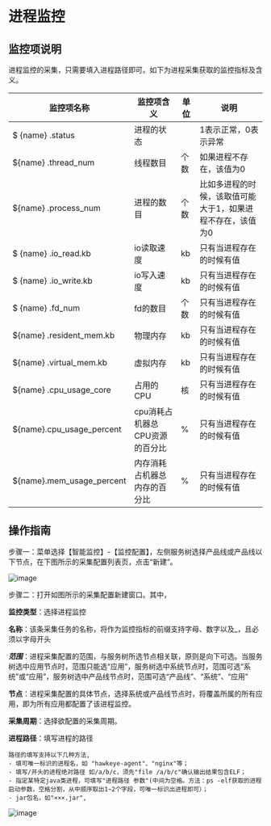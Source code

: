 # 进程监控
## 监控项说明
进程监控的采集，只需要填入进程路径即可。如下为进程采集获取的监控指标及含义。

| 监控项名称                | 监控项含义                     | 单位 | 说明                                                       |
| ------------------------- | ------------------------------ | ---- | ---------------------------------------------------------- |
| $ {name} .status          | 进程的状态                     |      | 1表示正常，0表示异常                                       |
| ${name} .thread_num       | 线程数目                       | 个数 | 如果进程不存在，该值为0                                    |
| ${name} .process_num      | 进程的数目                     | 个数 | 比如多进程的时候，该取值可能大于1，如果进程不存在，该值为0 |
| $ {name} .io_read.kb      | io读取速度                     | kb   | 只有当进程存在的时候有值                                   |
| $ {name} .io_write.kb     | io写入速度                     | kb   | 只有当进程存在的时候有值                                   |
| $ {name} .fd_num          | fd的数目                       | 个数 | 只有当进程存在的时候有值                                   |
| ${name} .resident_mem.kb  | 物理内存                       | kb   | 只有当进程存在的时候有值                                   |
| ${name} .virtual_mem.kb   | 虚拟内存                       | kb   | 只有当进程存在的时候有值                                   |
| ${name} .cpu_usage_core   | 占用的CPU                      | 核   | 只有当进程存在的时候有值                                   |
| ${name}.cpu_usage_percent | cpu消耗占机器总CPU资源的百分比 | %    | 只有当进程存在的时候有值                                   |
| ${name}.mem_usage_percent | 内存消耗占机器总内存的百分比   | %    | 只有当进程存在的时候有值                                   |

## 操作指南


步骤一：菜单选择【智能监控】-【监控配置】，左侧服务树选择产品线或产品线以下节点，在下图所示的采集配置列表页，点击“新建”。

![image](https://github.com/jdcloudcom/cn/blob/DevOps-guhezhu1/image/DevOps/Operation-Guide33.JPG)

步骤二：打开如图所示的采集配置新建窗口。其中，

**监控类型**：选择进程监控

**名称**：该条采集任务的名称，将作为监控指标的前缀支持字母、数字以及_，且必须以字母开头

***范围***：进程采集配置的范围，与服务树所选节点相关联，原则是向下可选。当服务树选中应用节点时，范围只能选“应用”，服务树选中系统节点时，范围可选“系统”或“应用”，服务树选中产品线节点时，范围可选“产品线”、“系统”、“应用”

**节点**：进程采集配置的具体节点，选择系统或产品线节点时，将覆盖所属的所有应用，即为所有应用都配置了该进程监控。

**采集周期**：选择欲配置的采集周期。

**进程路径**：填写进程的路径
```
路径的填写支持以下几种方法,
- 填可唯一标识的进程名，如 "hawkeye-agent"、"nginx"等； 
- 填写/开头的进程绝对路径 如/a/b/c，须先"file /a/b/c"确认输出结果包含ELF； 
- 指定某特定java类进程，可填写"进程路径 参数"(中间为空格。方法：ps -elf获取的进程启动参数，空格分割，从中顺序取出1~2个字段，可唯一标识出进程即可）； 
- jar包名，如"×××.jar", 
```
![image](https://github.com/jdcloudcom/cn/blob/DevOps-guhezhu1/image/DevOps/Operation-Guide34.jpg)

